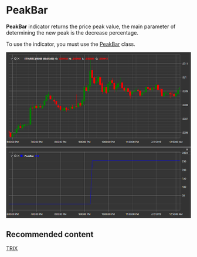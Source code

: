 # PeakBar

**PeakBar** indicator returns the price peak value, the main parameter of determining the new peak is the decrease percentage. 

To use the indicator, you must use the [PeakBar](xref:StockSharp.Algo.Indicators.PeakBar) class. 

![IndicatorPeakBar](../../../../images/indicatorpeakbar.png)

## Recommended content

[TRIX](trix.md)
